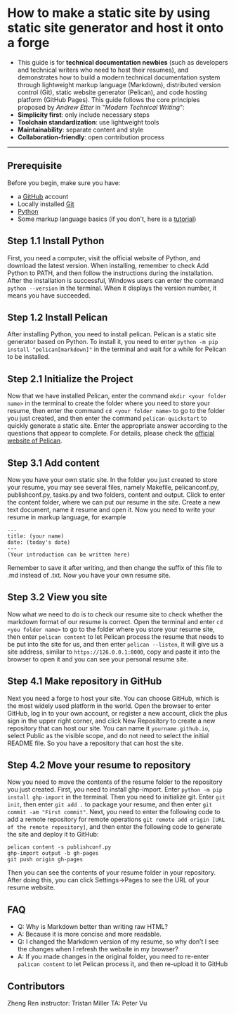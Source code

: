# How to make a static site by using static site generator and host it onto a forge
- This guide is for **technical documentation newbies** (such as developers and technical writers who need to host their resumes), and demonstrates how to build a modern technical documentation system through lightweight markup language (Markdown), distributed version control (Git), static website generator (Pelican), and code hosting platform (GitHub Pages). This guide follows the core principles proposed by _Andrew Etter_ in "_Modern Technical Writing_":
- **Simplicity first**: only include necessary steps
- **Toolchain standardization**: use lightweight tools
- **Maintainability**: separate content and style
- **Collaboration-friendly**: open contribution process

---

## Prerequisite 
Before you begin, make sure you have:
- a [GitHub](https://github.com/) account
- Locally installed [Git](https://git-scm.com)
- [Python](https://www.python.org)
- Some markup language basics (if you don't, here is a [tutorial](https://www.markdowntutorial.com))

## Step 1.1 Install Python
First, you need a computer, visit the official website of Python, and download the latest version. When installing, remember to check Add Python to PATH, and then follow the instructions during the installation. After the installation is successful, Windows users can enter the command ```python --version``` in the terminal. When it displays the version number, it means you have succeeded.

## Step 1.2 Install Pelican
After installing Python, you need to install pelican. Pelican is a static site generator based on Python. To install it, you need to enter ```python -m pip install "pelican[markdown]"``` in the terminal and wait for a while for Pelican to be installed.

## Step 2.1 Initialize the Project
Now that we have installed Pelican, enter the command ```mkdir <your folder name>``` in the terminal to create the folder where you need to store your resume, then enter the command ```cd <your folder name>``` to go to the folder you just created, and then enter the command ```pelican-quickstart``` to quickly generate a static site. Enter the appropriate answer according to the questions that appear to complete. For details, please check the [official website of Pelican](https://getpelican.com/).

## Step 3.1 Add content
Now you have your own static site. In the folder you just created to store your resume, you may see several files, namely Makefile, pelicanconf.py, publishconf.py, tasks.py and two folders, content and output. Click to enter the content folder, where we can put our resume in the site. Create a new text document, name it resume and open it. Now you need to write your resume in markup language, for example

```
---
title: (your name)
date: (today's date)
---
(Your introduction can be written here)
```

Remember to save it after writing, and then change the suffix of this file to .md instead of .txt. Now you have your own resume site.

## Step 3.2 View you site
Now what we need to do is to check our resume site to check whether the markdown format of our resume is correct. Open the terminal and enter ```cd <you folder name>``` to go to the folder where you store your resume site, then enter ```pelican content``` to let Pelican process the resume that needs to be put into the site for us, and then enter ```pelican --listen```, it will give us a site address, similar to ```https://126.0.0.1:8000```, copy and paste it into the browser to open it and you can see your personal resume site.

## Step 4.1 Make repository in GitHub
Next you need a forge to host your site. You can choose GitHub, which is the most widely used platform in the world. Open the browser to enter GitHub, log in to your own account, or register a new account, click the plus sign in the upper right corner, and click New Repository to create a new repository that can host our site. You can name it ```yourname.github.io```, select Public as the visible scope, and do not need to select the initial README file. So you have a repository that can host the site.

## Step 4.2 Move your resume to repository
Now you need to move the contents of the resume folder to the repository you just created. First, you need to install ghp-import. Enter ```python -m pip install ghp-import``` in the terminal. Then you need to initialize git. Enter ```git init```, then enter ```git add .``` to package your resume, and then enter ```git commit -am "First commit"```. Next, you need to enter the following code to add a remote repository for remote operations ```git remote add origin [URL of the remote repository]```, and then enter the following code to generate the site and deploy it to GitHub:

```
pelican content -s publishconf.py
ghp-import output -b gh-pages
git push origin gh-pages
```
Then you can see the contents of your resume folder in your repository. After doing this, you can click Settings->Pages to see the URL of your resume website.

## FAQ
- Q: Why is Markdown better than writing raw HTML?
-  A: Because it is more concise and more readable.
-  Q: I changed the Markdown version of my resume, so why don’t I see the changes when I refresh the website in my browser?
-  A: If you made changes in the original folder, you need to re-enter ```palican content``` to let Pelican process it, and then re-upload it to GitHub

## Contributors
Zheng Ren
instructor: Tristan Miller
TA: Peter Vu
